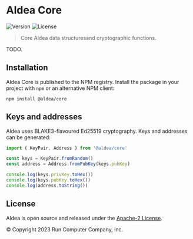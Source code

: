 # Aldea Core

![Version](https://img.shields.io/npm/v/@aldea/core?style=flat-square)
![License](https://img.shields.io/npm/l/@aldea/core?style=flat-square)

> Core Aldea data structuresand cryptographic functions.

TODO.

## Installation

Aldea Core is published to the NPM registry. Install the package in your project with `npm` or an alternative NPM client:

```shell
npm install @aldea/core
```

## Keys and addresses

Aldea uses BLAKE3-flavoured Ed25519 cryptography. Keys and addresses can be generated:

```ts
import { KeyPair, Address } from '@aldea/core'

const keys = KeyPair.fromRandom()
const address = Address.fromPubKey(keys.pubKey)

console.log(keys.privKey.toHex())
console.log(keys.pubKey.toHex())
console.log(address.toString())
```

## License

Aldea is open source and released under the [Apache-2 License](https://github.com/aldeacomputer/aldea-js/blob/main/packages/core/LICENSE).

© Copyright 2023 Run Computer Company, inc.
